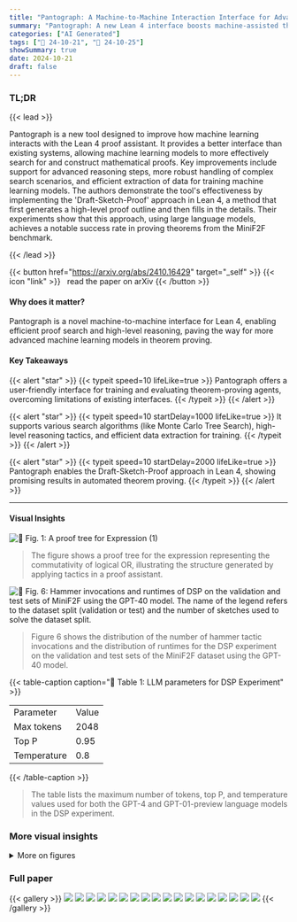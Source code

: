 ```yaml
---
title: "Pantograph: A Machine-to-Machine Interaction Interface for Advanced Theorem Proving, High Level Reasoning, and Data Extraction in Lean 4"
summary: "Pantograph: A new Lean 4 interface boosts machine-assisted theorem proving via efficient search and high-level reasoning, opening avenues for advanced ML models."
categories: ["AI Generated"]
tags: ["🔖 24-10-21", "🤗 24-10-25"]
showSummary: true
date: 2024-10-21
draft: false
---
```


### TL;DR


{{< lead >}}

Pantograph is a new tool designed to improve how machine learning interacts with the Lean 4 proof assistant.  It provides a better interface than existing systems, allowing machine learning models to more effectively search for and construct mathematical proofs.  Key improvements include support for advanced reasoning steps, more robust handling of complex search scenarios, and efficient extraction of data for training machine learning models.  The authors demonstrate the tool's effectiveness by implementing the 'Draft-Sketch-Proof' approach in Lean 4, a method that first generates a high-level proof outline and then fills in the details. Their experiments show that this approach, using large language models, achieves a notable success rate in proving theorems from the MiniF2F benchmark.

{{< /lead >}}


{{< button href="https://arxiv.org/abs/2410.16429" target="_self" >}}
{{< icon "link" >}} &nbsp; read the paper on arXiv
{{< /button >}}

#### Why does it matter?
Pantograph is a novel machine-to-machine interface for Lean 4, enabling efficient proof search and high-level reasoning, paving the way for more advanced machine learning models in theorem proving.
#### Key Takeaways

{{< alert "star" >}}
{{< typeit speed=10 lifeLike=true >}} Pantograph offers a user-friendly interface for training and evaluating theorem-proving agents, overcoming limitations of existing interfaces. {{< /typeit >}}
{{< /alert >}}

{{< alert "star" >}}
{{< typeit speed=10 startDelay=1000 lifeLike=true >}} It supports various search algorithms (like Monte Carlo Tree Search), high-level reasoning tactics, and efficient data extraction for training. {{< /typeit >}}
{{< /alert >}}

{{< alert "star" >}}
{{< typeit speed=10 startDelay=2000 lifeLike=true >}} Pantograph enables the Draft-Sketch-Proof approach in Lean 4, showing promising results in automated theorem proving. {{< /typeit >}}
{{< /alert >}}

------
#### Visual Insights



![](figures/figures_5_0.png "🔼 Fig. 1: A proof tree for Expression (1)")

> The figure shows a proof tree for the expression representing the commutativity of logical OR, illustrating the structure generated by applying tactics in a proof assistant.





![](charts/charts_14_0.png "🔼 Fig. 6: Hammer invocations and runtimes of DSP on the validation and test sets of MiniF2F using the GPT-40 model. The name of the legend refers to the dataset split (validation or test) and the number of sketches used to solve the dataset split.")

> Figure 6 shows the distribution of the number of hammer tactic invocations and the distribution of runtimes for the DSP experiment on the validation and test sets of the MiniF2F dataset using the GPT-40 model.





{{< table-caption caption="🔽 Table 1: LLM parameters for DSP Experiment" >}}
<table id='4' style='font-size:16px'><tr><td>Parameter</td><td>Value</td></tr><tr><td>Max tokens</td><td>2048</td></tr><tr><td>Top P</td><td>0.95</td></tr><tr><td>Temperature</td><td>0.8</td></tr></table>{{< /table-caption >}}

> The table lists the maximum number of tokens, top P, and temperature values used for both the GPT-4 and GPT-01-preview language models in the DSP experiment.



### More visual insights

<details>
<summary>More on figures
</summary>


![](figures/figures_7_0.png "🔼 Fig. 2: System architecture of Pantograph. A solid arrow indicates that the component at the arrow source calls functions in the component that is the arrow's target. A human operator interacts with Lean 4's kernel via the IDE, but a machine learning agent can interact via one of Pantograph's interfaces.")

> The figure illustrates the system architecture of Pantograph, showing how machine learning agents and human operators interact with the Lean 4 kernel via different interfaces.


![](figures/figures_7_1.png "🔼 Fig. 3: Call hierarchy in Pantograph during the execution of a normal tactic. The text on the right indicates the Lean 4 monad each function runs in.")

> The figure shows the call hierarchy of functions in Pantograph during the execution of a tactic, indicating the Lean 4 monad each function runs in.


![](figures/figures_10_0.png "🔼 Fig. 4: 2 becomes dormant after a tactic is applied to 1. It must be brought back into scope with goal.continue before the proof can finish. The ellipses (...) are plalceholders for some combination of tactics which eventually solves the descendant of 1")

> The figure illustrates how a goal becomes dormant in Pantograph when using manual tree search and how to bring it back into scope using the goal.continue command.


![](figures/figures_11_0.png "🔼 Fig. 5: In this diagram, rectangular boxes are proof states, and circles are goals. Each proof state has 0 or more goals. A state with no goals is considered solved. If all descendant goals of a state become solved, the state itself becomes solved.")

> The figure illustrates the workflow of metavariable coupling in Pantograph, showing how goals are solved sequentially and how dormant goals are handled.


</details>




### Full paper

{{< gallery >}}
<img src="paper_images/1.png" class="grid-w50 md:grid-w33 xl:grid-w25" />
<img src="paper_images/2.png" class="grid-w50 md:grid-w33 xl:grid-w25" />
<img src="paper_images/3.png" class="grid-w50 md:grid-w33 xl:grid-w25" />
<img src="paper_images/4.png" class="grid-w50 md:grid-w33 xl:grid-w25" />
<img src="paper_images/5.png" class="grid-w50 md:grid-w33 xl:grid-w25" />
<img src="paper_images/6.png" class="grid-w50 md:grid-w33 xl:grid-w25" />
<img src="paper_images/7.png" class="grid-w50 md:grid-w33 xl:grid-w25" />
<img src="paper_images/8.png" class="grid-w50 md:grid-w33 xl:grid-w25" />
<img src="paper_images/9.png" class="grid-w50 md:grid-w33 xl:grid-w25" />
<img src="paper_images/10.png" class="grid-w50 md:grid-w33 xl:grid-w25" />
<img src="paper_images/11.png" class="grid-w50 md:grid-w33 xl:grid-w25" />
<img src="paper_images/12.png" class="grid-w50 md:grid-w33 xl:grid-w25" />
<img src="paper_images/13.png" class="grid-w50 md:grid-w33 xl:grid-w25" />
<img src="paper_images/14.png" class="grid-w50 md:grid-w33 xl:grid-w25" />
<img src="paper_images/15.png" class="grid-w50 md:grid-w33 xl:grid-w25" />
<img src="paper_images/16.png" class="grid-w50 md:grid-w33 xl:grid-w25" />
<img src="paper_images/17.png" class="grid-w50 md:grid-w33 xl:grid-w25" />
<img src="paper_images/18.png" class="grid-w50 md:grid-w33 xl:grid-w25" />
{{< /gallery >}}